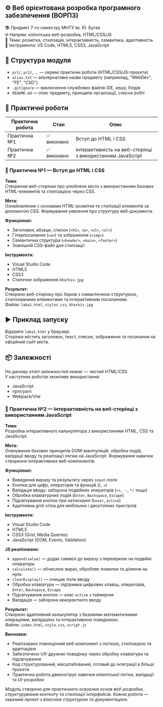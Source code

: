 ## ⚙️ Веб орієнтована розробка програмного забезпечення (ВОРПЗ)

📚 Предмет 7-го семестру МНТУ ім. Ю. Бугая  
🌐 Напрям: клієнтська веб-розробка, HTML/CSS/JS  
🧵 Теми: розмітка, стилізація, інтерактивність, семантика, адаптивність  
🔧 Інструменти: VS Code, HTML5, CSS3, JavaScript

## 📁 Структура модуля

- `pr1/`, `pr2/`, ... — окремі практичні роботи (HTML/CSS/JS-проєкти)
- `alias.txt` — альтернативні назви предмету (наприклад, "WebDev", "FE", "CSD")
- `.gitignore` — виключення службових файлів IDE, кешу, білдів
- `README.md` — опис предмету, принципи організації, список робіт

## 🚀 Практичні роботи

| Практична робота | Стан        | Опис                                                       |
| ---------------- | ----------- | ---------------------------------------------------------- |
| Практична №1     | ✅ виконано | Вступ до HTML і CSS                                        |
| Практична №2     | ✅ виконано | Інтерактивність на веб-сторінці з використанням JavaScript |

### 🧵 Практична №1 — Вступ до HTML і CSS

**Тема:**  
Створення веб-сторінки про улюблене місто з використанням базових HTML-елементів та стилізацією через CSS.

**Мета:**  
Ознайомлення з основами HTML-розмітки та стилізації елементів за допомогою CSS. Формування уявлення про структуру веб-документа.

**Функціонал:**

- Заголовки, абзаци, списки (`<h1>`, `<p>`, `<ul>`, `<ol>`)
- Гіперпосилання (`<a>`) та зображення (`<img>`)
- Семантична структура (`<header>`, `<main>`, `<footer>`)
- Зовнішній CSS-файл для стилізації

**Інструменти:**

- Visual Studio Code
- HTML5
- CSS3
- Статичне зображення `kharkiv.jpg`

**Результат:**  
Створено веб-сторінку про Харків з семантичною структурою, стилізованими елементами та інтерактивним посиланням.  
Файли: `laba1.html`, `styles.css`, `kharkiv.jpg`

## ▶️ Приклад запуску

Відкрити `laba1.html` у браузері.  
Сторінка містить заголовок, текст, списки, зображення та посилання на офіційний сайт міста.

## 📦 Залежності

_На даному етапі залежностей немає — чистий HTML/CSS._  
У наступних роботах можливе використання:

- JavaScript
- npm/yarn
- Webpack/Vite

### 🧮 Практична №2 — Інтерактивність на веб-сторінці з використанням JavaScript

**Тема:**  
Розробка інтерактивного калькулятора з використанням HTML, CSS та JavaScript.

**Мета:**  
Опанування базових принципів DOM-маніпуляцій, обробки подій, валідації вводу та реалізації логіки на JavaScript. Формування навичок створення інтерактивних веб-компонентів.

**Функціонал:**

- Виведення виразу та результату через `input`-поле
- Кнопки для цифр, операторів та функцій (`C`, `=`)
- Валідація вводу: заборона подвійних операторів (`++`, `--`, `*/` тощо)
- Обробка клавіатурних подій (`Enter`, `Backspace`, `Escape`)
- Підсвічування кнопок при натисканні (`hover`, `active`)
- Адаптивна grid-сітка для мобільних і десктопних пристроїв

**Інструменти:**

- Visual Studio Code
- HTML5
- CSS3 (Grid, Media Queries)
- JavaScript (DOM, Events, Validation)

**JS реалізовано:**

- `append(value)` — додає символ до виразу з перевіркою на подвійні оператори
- `calculate()` — обчислює вираз, обробляє помилки та ділення на нуль
- `clearDisplay()` — очищає поле вводу
- Обробка клавіатури — підтримка цифрових клавіш, операторів, `Enter`, `Backspace`, `Escape`
- Підсвічування кнопок — клас `active` з таймером
- Валідація — заборона некоректного вводу

**Результат:**  
Створено адаптивний калькулятор з базовими математичними операціями, валідацією та інтерактивною поведінкою.  
Файли: `index.html`, `style.css`, `script.js`

**Висновки:**

- Реалізовано повноцінний веб-компонент з логікою, стилізацією та адаптацією
- Забезпечено UX-дружню поведінку через обробку клавіатури та підсвічування
- Код структурований, масштабований, готовий до інтеграції в більші проєкти
- Практична робота демонструє навички клієнтської логіки, валідації та UI-розробки

_Модуль створено для практичного освоєння основ веб-розробки, структурування контенту та стилізації інтерфейсів. Кожна робота — окремий проєкт з власною структурою та документацією._
